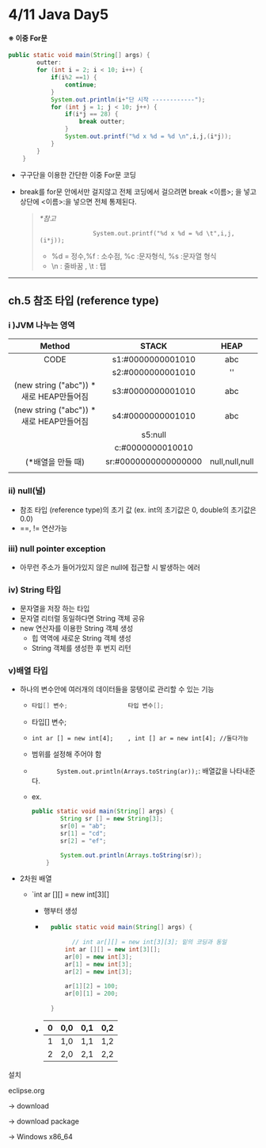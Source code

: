 # 4/11 Java Day5

#### ※ 이중 For문

```java
public static void main(String[] args) {
		outter:
		for (int i = 2; i < 10; i++) {
			if(i%2 ==1) {
				continue;
			}
			System.out.println(i+"단 시작 ------------");
			for (int j = 1; j < 10; j++) {
				if(i*j == 28) {
					break outter;
				}
				System.out.printf("%d x %d = %d \n",i,j,(i*j));
			}
		}
	}
```

- 구구단을 이용한 간단한 이중 For문 코딩

- break를 for문 안에서만 걸지않고 전체 코딩에서 걸으려면 break <이름>; 을 넣고 상단에 <이름>:을 넣으면 전체 통제된다.

  > *\*참고* 
  >
  > `				System.out.printf("%d x %d = %d \t",i,j,(i*j));`
  >
  > -  %d = 정수,%f : 소수점, %c :문자형식, %s :문자열 형식
  > - \n : 줄바꿈 , \t : 탭

-------------------------

## ch.5 참조 타입 (reference type)

### i )JVM 나누는 영역

|                  Method                  |        STACK         |      HEAP      |
| :--------------------------------------: | :------------------: | :------------: |
|                   CODE                   |  s1:#0000000001010   |      abc       |
|                                          |  s2:#0000000001010   |       ''       |
| (new string  ("abc")) *새로 HEAP만들어짐 |  s3:#0000000001010   |      abc       |
| (new string  ("abc")) *새로 HEAP만들어짐 |  s4:#0000000001010   |      abc       |
|                                          |       s5:null        |                |
|                                          |   c:#0000000010010   |                |
|            (*배열을 만들 때)             | sr:#0000000000000000 | null,null,null |
|                                          |                      |                |

### ii) null(널)

- 참조 타입 (reference type)의 초기 값 (ex. int의 초기값은 0, double의 초기값은 0.0)
- ==, != 연산가능

### iii) null pointer exception

- 아무런 주소가 들어가있지 않은 null에 접근할 시 발생하는 에러



### iv) String 타입 

- 문자열을 저장 하는 타입
- 문자열 리터럴 동일하다면 String 객체 공유
- new 연산자를 이용한 String 객체 생성
  - 힙 역역에 새로운 String 객체 생성
  - String 객체를 생성한 후 번지 리턴

### v)배열 타입

- 하나의 변수안에 여러개의 데이터들을 뭉탱이로 관리할 수 있는 기능

  - ```java
    타입[] 변수;                 타입 변수[];
    
    ```

  - 타입[] 변수;

  - `int ar [] = new int[4];    , int [] ar = new int[4]; //둘다가능`

  - 범위를 설정해 주어야 함

  - `		System.out.println(Arrays.toString(ar));`: 배열값을 나타내준다.

  - ex.

    ```java
    public static void main(String[] args) {
    		String sr [] = new String[3];
    		sr[0] = "ab";
    		sr[1] = "cd";
    		sr[2] = "ef";		
    
    		System.out.println(Arrays.toString(sr));
    	}
    ```

    

- 2차원 배열
  - `int ar \[][] = new int\[3][]
  
    - 행부터 생성
  
    - ```java
      	public static void main(String[] args) {
              
              // int ar[][] = new int[3][3]; 밑의 코딩과 동일
      		int ar [][] = new int[3][];
      		ar[0] = new int[3];
      		ar[1] = new int[3];
      		ar[2] = new int[3];
      		
      		ar[1][2] = 100;
      		ar[0][1] = 200;
      		
      	}
      ```
  
    - | 0    | 0,0  | 0,1  | 0,2  |
      | ---- | :--: | :--: | :--: |
      | 1    | 1,0  | 1,1  | 1,2  |
      | 2    | 2,0  | 2,1  | 2,2  |

설치

eclipse.org

-> download

-> download package

-> Windows x86_64

